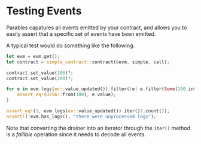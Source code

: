 # Testing Events

Parables capatures all events emitted by your contract, and allows you to easily assert that
a specific set of events have been emitted.

A typical test would do something like the following.

```rust
let evm = evm.get();
let contract = simple_contract::contract(&evm, simple, call);

contract.set_value(100)?;
contract.set_value(200)?;

for e in evm.logs(ev::value_updated()).filter(|e| e.filter(Some(100.into()))).iter()? {
    assert_eq!(U256::from(100), e.value);
}

assert_eq!(1, evm.logs(ev::value_updated()).iter()?.count());
assert!(!evm.has_logs(), "there were unprocessed logs");
```

Note that converting the drainer into an iterator through the `iter()` method is a _fallible_
operation since it needs to decode all events.
